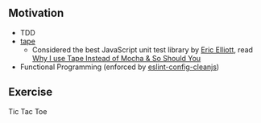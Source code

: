 ## Motivation

* TDD
* [tape](https://github.com/substack/tape)
  * Considered the best JavaScript unit test library by [Eric Elliott](https://twitter.com/_ericelliott), read [Why I use Tape Instead of Mocha & So Should You](https://medium.com/javascript-scene/why-i-use-tape-instead-of-mocha-so-should-you-6aa105d8eaf4#.l78rnu81k)
* Functional Programming (enforced by [eslint-config-cleanjs](https://github.com/bodil/eslint-config-cleanjs))

## Exercise

Tic Tac Toe
